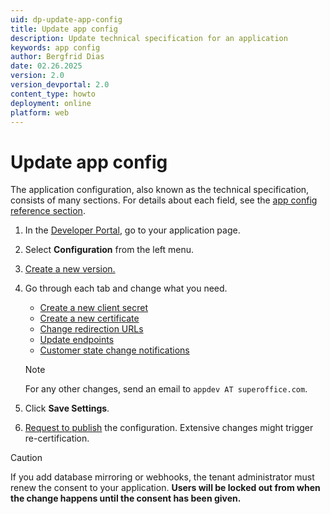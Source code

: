 ```yaml
---
uid: dp-update-app-config
title: Update app config
description: Update technical specification for an application
keywords: app config
author: Bergfrid Dias
date: 02.26.2025
version: 2.0
version_devportal: 2.0
content_type: howto
deployment: online
platform: web
---
```


# Update app config

The application configuration, also known as the technical specification, consists of many sections. For details about each field, see the [app config reference section][8].

1. In the [Developer Portal][7], go to your application page.
1. Select **Configuration** from the left menu.
1. [Create a new version.][3]
1. Go through each tab and change what you need.

    * [Create a new client secret][2]
    * [Create a new certificate][3]
    * [Change redirection URLs][5]
    * [Update endpoints][4]
    * [Customer state change notifications][6]

    > [!NOTE]
    > For any other changes, send an email to `appdev AT superoffice.com`.

1. Click **Save Settings**.
1. [Request to publish][1] the configuration. Extensive changes might trigger re-certification.

> [!CAUTION]
> If you add database mirroring or webhooks, the tenant administrator must renew the consent to your application. **Users will be locked out from when the change happens until the consent has been given.**

<!-- Referenced links -->
[1]: ../request-to-publish.md
[2]: get-client-secret.md
[3]: new-certificate.md
[4]: update-endpoints.md
[5]: cors-and-redirection-urls.md
[6]: ../../best-practices/tenant-status/index.md#notify
[7]: https://dev.superoffice.com/
[8]: app-config.md
